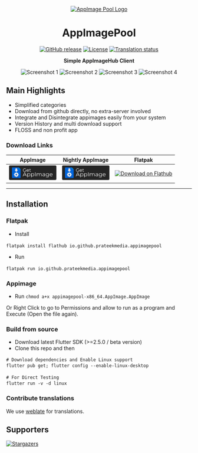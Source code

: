 <p align="center"><a href="#appimagepool"><img src="https://raw.githubusercontent.com/prateekmedia/appimagepool/main/assets/appimagepool.svg" height=80px alt="AppImage Pool Logo"/></a></p>
<h1 align="center">AppImagePool</h1>
<p align="center">
<a href="https://github.com/prateekmedia/appimagepool/releases"><img alt="GitHub release" src="https://img.shields.io/github/v/release/prateekmedia/appimagepool?color=blueviolet"/></a> <a href="LICENSE"><img alt="License" src="https://img.shields.io/github/license/prateekmedia/appimagepool?color=blueviolet"/></a> <a href="https://hosted.weblate.org/engage/appimagepool/"><img src="https://hosted.weblate.org/widgets/appimagepool/-/app/svg-badge.svg" alt="Translation status" /></a>
</p>

<p align="center"><b>
Simple AppImageHub Client</b></p>

<p align="center">
<img src="https://raw.githubusercontent.com/prateekmedia/appimagepool/main/assets/screenshot/home.jpg" alt="Screenshot 1" width="350"/>
<img src="https://raw.githubusercontent.com/prateekmedia/appimagepool/main/assets/screenshot/app.jpg" alt="Screenshot 2" width="350"/>
<img src="https://raw.githubusercontent.com/prateekmedia/appimagepool/main/assets/screenshot/search.jpg" alt="Screenshot 3" width="350"/>
<img src="https://raw.githubusercontent.com/prateekmedia/appimagepool/main/assets/screenshot/category.jpg" alt="Screenshot 4" width="350"/>
</p>

## Main Highlights

- Simplified categories
- Download from github directly, no extra-server involved
- Integrate and Disintegrate appimages easily from your system
- Version History and multi download support
- FLOSS and non profit app

### Download Links

| AppImage | Nightly AppImage | Flatpak |
|    -    |    -     |        -         |
| <a href='https://github.com/prateekmedia/appimagepool/releases/latest/'><img width='130' alt='Download AppImage' src='https://github.com/srevinsaju/get-appimage/raw/master/static/badges/get-appimage-branding-dark.png'/></a> | <a href='https://github.com/prateekmedia/appimagepool/releases/continuous/'><img width='130' alt='Download AppImage' src='https://github.com/srevinsaju/get-appimage/raw/master/static/badges/get-appimage-branding-dark.png'/></a> | <a href='https://flathub.org/apps/details/io.github.prateekmedia.appimagepool'><img width='130' alt='Download on Flathub' src='https://flathub.org/assets/badges/flathub-badge-en.png'/></a> |

---
## Installation

### Flatpak

- Install

```flatpak install flathub io.github.prateekmedia.appimagepool```

- Run

```flatpak run io.github.prateekmedia.appimagepool```

### Appimage

- Run
```chmod a+x appimagepool-x86_64.AppImage.AppImage```

Or Right Click to go to Permissions and allow to run as a program and Execute (Open the file again).

### Build from source

- Download latest Flutter SDK (>=2.5.0 / beta version)
- Clone this repo and then

```
# Download dependencies and Enable Linux support
flutter pub get; flutter config --enable-linux-desktop

# For Direct Testing
flutter run -v -d linux
```

### Contribute translations

We use [weblate](https://hosted.weblate.org/projects/appimagepool/) for translations.

## Supporters

[![Stargazers](https://reporoster.com/stars/prateekmedia/appimagepool)](https://github.com/prateekmedia/appimagepool/stargazers)

